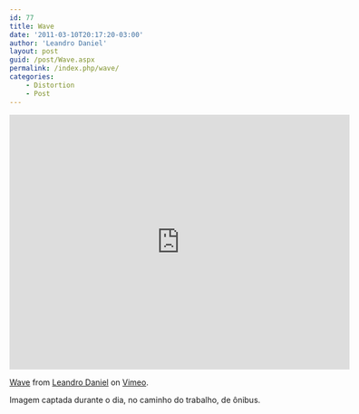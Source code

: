 ```yaml
---
id: 77
title: Wave
date: '2011-03-10T20:17:20-03:00'
author: 'Leandro Daniel'
layout: post
guid: /post/Wave.aspx
permalink: /index.php/wave/
categories:
    - Distortion
    - Post
---
```


<iframe frameborder="0" height="450" loading="lazy" src="http://player.vimeo.com/video/20887186?loop=1" width="600"></iframe>

[Wave](http://vimeo.com/20887186) from [Leandro Daniel](http://vimeo.com/leandrodaniel) on [Vimeo](http://vimeo.com).

Imagem captada durante o dia, no caminho do trabalho, de ônibus.